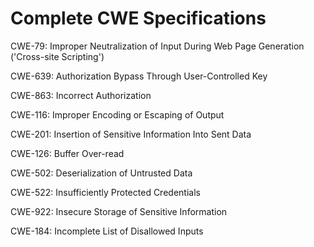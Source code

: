 

# Complete CWE Specifications

CWE-79: Improper Neutralization of Input During Web Page Generation ('Cross-site Scripting')

CWE-639: Authorization Bypass Through User-Controlled Key

CWE-863: Incorrect Authorization

CWE-116: Improper Encoding or Escaping of Output

CWE-201: Insertion of Sensitive Information Into Sent Data

CWE-126: Buffer Over-read

CWE-502: Deserialization of Untrusted Data

CWE-522: Insufficiently Protected Credentials

CWE-922: Insecure Storage of Sensitive Information

CWE-184: Incomplete List of Disallowed Inputs